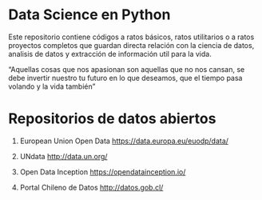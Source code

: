 # Data Science en Python

Este repositorio contiene códigos a ratos básicos, ratos utilitarios o a ratos proyectos completos que guardan directa relación con la ciencia de datos, analisis de datos y extracción de información util para la vida.

“Aquellas cosas que nos apasionan son aquellas que no nos cansan, se debe invertir nuestro tu futuro en lo que deseamos, que el tiempo pasa volando y la vida también”

# Repositorios de datos abiertos

1. European Union Open Data 
https://data.europa.eu/euodp/data/

2. UNdata
http://data.un.org/

3. Open Data Inception
https://opendatainception.io/

4. Portal Chileno de Datos
http://datos.gob.cl/

